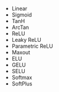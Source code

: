 - Linear 
- Sigmoid
- TanH
- ArcTan
- ReLU
- Leaky ReLU
- Parametric ReLU
- Maxout
- ELU
- GELU
- SELU
- Softmax
- SoftPlus
